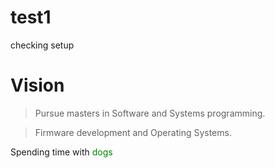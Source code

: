 # test1
checking setup

# Vision
>Pursue masters in Software and Systems programming.

>Firmware development and Operating Systems.


Spending time with <span style="color:green">dogs</span>
